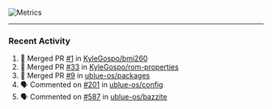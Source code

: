 ![Metrics](https://metrics.lecoq.io/KyleGospo?template=classic&base=header%2C%20activity%2C%20community%2C%20repositories%2C%20metadata&base.indepth=false&base.hireable=false&base.skip=false&config.timezone=America%2FLos_Angeles)

---
### Recent Activity
<!--START_SECTION:activity-->
1. 🎉 Merged PR [#1](https://github.com/KyleGospo/bmi260/pull/1) in [KyleGospo/bmi260](https://github.com/KyleGospo/bmi260)
2. 🎉 Merged PR [#33](https://github.com/KyleGospo/rom-properties/pull/33) in [KyleGospo/rom-properties](https://github.com/KyleGospo/rom-properties)
3. 🎉 Merged PR [#9](https://github.com/ublue-os/packages/pull/9) in [ublue-os/packages](https://github.com/ublue-os/packages)
4. 🗣 Commented on [#201](https://github.com/ublue-os/config/issues/201#issuecomment-1902448666) in [ublue-os/config](https://github.com/ublue-os/config)
5. 🗣 Commented on [#587](https://github.com/ublue-os/bazzite/pull/587#issuecomment-1902424176) in [ublue-os/bazzite](https://github.com/ublue-os/bazzite)
<!--END_SECTION:activity-->
